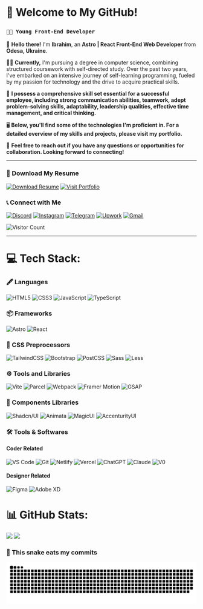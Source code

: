 # 🎉 Welcome to My GitHub!

### **`🧑‍💻 Young Front-End Developer`**

🌱 **Hello there!** I'm **Ibrahim**, an **Astro | React Front-End Web Developer** from **Odesa, Ukraine**.

🧑‍🎓 **Currently,** I'm pursuing a degree in computer science, combining structured coursework with self-directed study. Over the past two years, I've embarked on an intensive journey of self-learning programming, fueled by my passion for technology and the drive to acquire practical skills.

🤝 **I possess a comprehensive skill set essential for a successful employee, including strong communication abilities, teamwork, adept problem-solving skills, adaptability, leadership qualities, effective time management, and critical thinking.**

🖥️ **Below, you'll find some of the technologies I'm proficient in. For a detailed overview of my skills and projects, please visit my portfolio.**

📱 **Feel free to reach out if you have any questions or opportunities for collaboration. Looking forward to connecting!**

---

### 📄 Download My Resume

[![Download Resume](https://img.shields.io/badge/Download-Resume-blue?style=for-the-badge&logo=adobeacrobatreader&logoColor=white)](https://github.com/Marve10s/Marve10s/raw/main/assets/Ibrahim%20Elkamali%20Resume.pdf)
[![Visit Portfolio](https://img.shields.io/badge/Visit-Portfolio-blue?style=for-the-badge&logo=vercel&logoColor=white)](https://elkamali.vercel.app/)

### 📞 Connect with Me

[![Discord](https://img.shields.io/badge/Discord-%237289DA.svg?logo=discord&logoColor=white&style=for-the-badge)](https://discord.com/users/545973026320154637) [![Instagram](https://img.shields.io/badge/Instagram-%23E4405F.svg?logo=Instagram&logoColor=white&style=for-the-badge)](https://instagram.com/_just._.him_) [![Telegram](https://img.shields.io/badge/Telegram-%23008C8C.svg?logo=telegram&logoColor=white&style=for-the-badge)](https://t.me/thecr1nge) [![Upwork](https://img.shields.io/badge/Upwork-%2300A388.svg?logo=upwork&logoColor=white&style=for-the-badge)](https://www.upwork.com/freelancers/ibrahime137) [![Gmail](https://img.shields.io/badge/Gmail-%23D14836.svg?logo=gmail&logoColor=white&style=for-the-badge)](mailto:igrimanigroman@gmail.com)

<p>
  <img src="https://visitcount.itsvg.in/api?id=marve10s&icon=0&color=0" alt="Visitor Count" width="200"/>
</p>

---

# 💻 Tech Stack:

### 🖋️ Languages

![HTML5](https://img.shields.io/badge/html5-%23E34F26.svg?style=for-the-badge&logo=html5&logoColor=white) ![CSS3](https://img.shields.io/badge/css3-%231572B6.svg?style=for-the-badge&logo=css3&logoColor=white) ![JavaScript](https://img.shields.io/badge/javascript-%23F7DF1E.svg?style=for-the-badge&logo=javascript&logoColor=black) ![TypeScript](https://img.shields.io/badge/typescript-%23007ACC.svg?style=for-the-badge&logo=typescript&logoColor=white)

### 📦 Frameworks

![Astro](https://img.shields.io/badge/Astro-%23FF5D01.svg?style=for-the-badge&logo=astro&logoColor=white) ![React](https://img.shields.io/badge/react-%2320232a.svg?style=for-the-badge&logo=react&logoColor=%2361DAFB)

### 🎨 CSS Preprocessors

![TailwindCSS](https://img.shields.io/badge/tailwindcss-%2338B2AC.svg?style=for-the-badge&logo=tailwind-css&logoColor=white) ![Bootstrap](https://img.shields.io/badge/bootstrap-%23563D7C.svg?style=for-the-badge&logo=bootstrap&logoColor=white) ![PostCSS](https://img.shields.io/badge/postcss-%23DD3A0A.svg?style=for-the-badge&logo=postcss&logoColor=white) ![Sass](https://img.shields.io/badge/Sass-%23CC6699.svg?style=for-the-badge&logo=sass&logoColor=white) ![Less](https://img.shields.io/badge/Less-%231D365D.svg?style=for-the-badge&logo=less&logoColor=white)

### ⚙️ Tools and Libraries

![Vite](https://img.shields.io/badge/vite-%23646CFF.svg?style=for-the-badge&logo=vite&logoColor=white) ![Parcel](https://img.shields.io/badge/parcel-%23e8b730.svg?style=for-the-badge&logo=data:image/svg+xml;base64,<BASE64_ENCODED_IMAGE>&logoColor=black) ![Webpack](https://img.shields.io/badge/webpack-%238DD6F9.svg?style=for-the-badge&logo=webpack&logoColor=black) ![Framer Motion](https://img.shields.io/badge/framer%20motion-black?style=for-the-badge&logo=framer&logoColor=blue) ![GSAP](https://img.shields.io/badge/GSAP-%234CAF50.svg?style=for-the-badge&logo=greensock&logoColor=white)

### 🧩 Components Libraries

![Shadcn/UI](https://img.shields.io/badge/shadcn%2Fui-%23000000.svg?style=for-the-badge&logo=placeholder&logoColor=white) ![Animata](https://img.shields.io/badge/animata-blueviolet?style=for-the-badge&logo=animata&logoColor=white) ![MagicUI](https://img.shields.io/badge/magicUI-blue?style=for-the-badge&logo=magic&logoColor=white) ![AccenturityUI](https://img.shields.io/badge/AccenturityUI-lightgrey?style=for-the-badge&logo=accenturityui&logoColor=black)

### 🛠️ Tools & Softwares

#### Coder Related

![VS Code](https://img.shields.io/badge/VS%20Code-%23007ACC.svg?style=for-the-badge&logo=placeholder&logoColor=white) ![Git](https://img.shields.io/badge/git-%23F05033.svg?style=for-the-badge&logo=git&logoColor=white) ![Netlify](https://img.shields.io/badge/netlify-%2300C7B7.svg?style=for-the-badge&logo=netlify&logoColor=white) ![Vercel](https://img.shields.io/badge/vercel-%23000000.svg?style=for-the-badge&logo=vercel&logoColor=white) ![ChatGPT](https://img.shields.io/badge/ChatGPT-%2334A853.svg?style=for-the-badge&logo=openai&logoColor=white) ![Claude](https://img.shields.io/badge/Claude-%23FF8C00.svg?style=for-the-badge&logo=claude&logoColor=white) ![V0](https://img.shields.io/badge/V0-blue?style=for-the-badge&logo=v0&logoColor=white)

#### Designer Related

![Figma](https://img.shields.io/badge/figma-%23F24E1E.svg?style=for-the-badge&logo=figma&logoColor=white) ![Adobe XD](https://img.shields.io/badge/adobe%20xd-%23FF61F6.svg?style=for-the-badge&logo=adobe-xd&logoColor=white)

# 📊 GitHub Stats:

![](https://github-readme-stats.vercel.app/api?username=marve10s&theme=dark&hide_border=true&include_all_commits=true&count_private=true&bg_color=0d1117&title_color=58a6ff&text_color=c9d1d9&icon_color=79c0ff) 
![](https://github-readme-stats.vercel.app/api/top-langs/?username=marve10s&theme=dark&hide_border=true&include_all_commits=true&count_private=true&layout=compact&bg_color=0d1117&title_color=58a6ff&text_color=c9d1d9)


### 🐍 This snake eats my commits

<picture>
  <source media="(prefers-color-scheme: dark)" srcset="https://raw.githubusercontent.com/marve10s/marve10s/output/github-snake-dark.svg" />
  <source media="(prefers-color-scheme: light)" srcset="https://raw.githubusercontent.com/marve10s/marve10s/output/github-snake.svg" />
  <img alt="github-snake" src="https://raw.githubusercontent.com/marve10s/marve10s/output/github-snake.svg" />
</picture>

